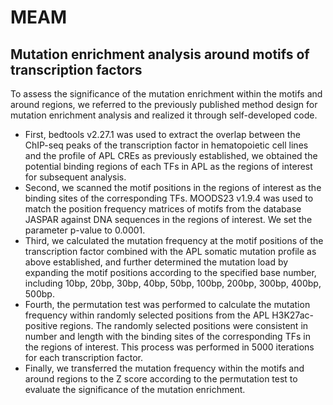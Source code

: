 # MEAM
## Mutation enrichment analysis around motifs of transcription factors
To assess the significance of the mutation enrichment within the motifs and around regions, we referred to the previously published method design for mutation enrichment analysis and realized it through self-developed code. 
* First, bedtools v2.27.1 was used to extract the overlap between the ChIP-seq peaks of the transcription factor in hematopoietic cell lines and the profile of APL CREs as previously established, we obtained the potential binding regions of each TFs in APL as the regions of interest for subsequent analysis. 
* Second, we scanned the motif positions in the regions of interest as the binding sites of the corresponding TFs. MOODS23 v1.9.4 was used to match the position frequency matrices of motifs from the database JASPAR against DNA sequences in the regions of interest. We set the parameter p-value to 0.0001. 
* Third, we calculated the mutation frequency at the motif positions of the transcription factor combined with the APL somatic mutation profile as above established, and further determined the mutation load by expanding the motif positions according to the specified base number, including 10bp, 20bp, 30bp, 40bp, 50bp, 100bp, 200bp, 300bp, 400bp, 500bp. 
* Fourth, the permutation test was performed to calculate the mutation frequency within randomly selected positions from the APL H3K27ac-positive regions. The randomly selected positions were consistent in number and length with the binding sites of the corresponding TFs in the regions of interest. This process was performed in 5000 iterations for each transcription factor.
* Finally, we transferred the mutation frequency within the motifs and around regions to the Z score according to the permutation test to evaluate the significance of the mutation enrichment.
